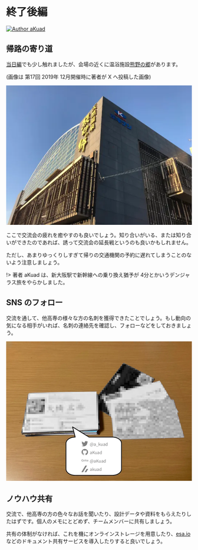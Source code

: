 # 終了後編

[![Author aKuad](https://img.shields.io/badge/Author-aKuad-blue?logo=github)](https://github.com/aKuad)

## 帰路の寄り道

[当日編](./meeting.md)でも少し触れましたが、会場の近くに温浴施設[熊野の郷](https://www.kumano-no-sato.com/naruohama/)があります。

(画像は 第17回 2019年 12月開催時に著者が X へ投稿した画像)

![熊野の郷 外観](./after_media/kumano-no-sato.webp ":size=500")

ここで交流会の疲れを癒やすのも良いでしょう。知り合いがいる、または知り合いができたのであれば、誘って交流会の延長戦というのも良いかもしれません。

ただし、あまりゆっくりしすぎて帰りの交通機関の予約に遅れてしまうことのないよう注意しましょう。

!> 著者 aKuad は、新大阪駅で新幹線への乗り換え猶予が 4分とかいうデンジャラス旅をやらかしました。

## SNS のフォロー

交流を通して、他高専の様々な方の名刺を獲得できたことでしょう。もし動向の気になる相手がいれば、名刺の連絡先を確認し、フォローなどをしておきましょう。

![名刺記載の連絡先確認](./after_media/name-paper-check.webp ":size=500")

## ノウハウ共有

交流で、他高専の方の色々なお話を聞いたり、設計データや資料をもらえたりしたはずです。個人のメモにとどめず、チームメンバーに共有しましょう。

共有の体制がなければ、これを機にオンラインストレージを用意したり、[esa.io](https://esa.io/) などのドキュメント共有サービスを導入したりすると良いでしょう。
